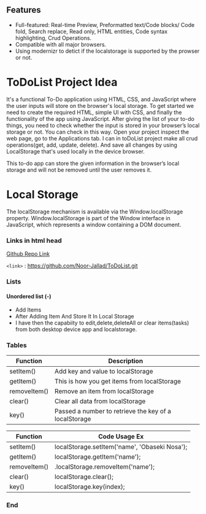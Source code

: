 ## Features

- Full-featured: Real-time Preview, Preformatted text/Code blocks/ Code fold, Search replace, Read only, HTML entities, Code syntax highlighting, Crud Operations.
- Compatible with all major browsers.
- Using modernizr to detict if the localstorage is supported by the prowser or not. 

# ToDoList Project Idea
It's a functional To-Do application using HTML, CSS, and JavaScript where the user inputs will store on the browser's local storage. To get started we need to create the required HTML, simple UI with CSS, and finally the functionality of the app using JavaScript. After giving the list of your to-do things, you need to check whether the input is stored in your browser’s local storage or not. You can check in this way. Open your project inspect the web page, go to the Applications tab. 
I can in toDoList project make all crud operations(get, add, update, delete). And save all changes by using LocalStorage that's used locally in the device browser.

This to-do app can store the given information in the browser’s local storage and will not be removed until the user removes it.

# Local Storage
The localStorage mechanism is available via the Window.localStorage property. Window.localStorage is part of the Window interface in JavaScript, which represents a window containing a DOM document. 

### Links in html head
[Github Repo Link](https://github.com/Noor-Jallad/ToDoList.git "Github Repo Link")

`<link>` : <https://github.com/Noor-Jallad/ToDoList.git>

### Lists

#### Unordered list (-)

- Add Items
- After Adding Item And Store It In Local Storage
- I have then the capabiity to edit,delete,deleteAll or clear items(tasks) from both desktop device app and localstorage. 
                         
### Tables
                    
Function  | Description
------------- | -------------
setItem()  |  Add key and value to localStorage
getItem()  | This is how you get items from localStorage
removeItem()  | Remove an item from localStorage
clear()  | Clear all data from localStorage
key()  | Passed a number to retrieve the key of a localStorage


| Function  | Code Usage Ex |
| ------------- | ------------- |
| setItem()  | localStorage.setItem('name', 'Obaseki Nosa');  |
| getItem()  | localStorage.getItem('name');  |
|removeItem() | .localStorage.removeItem('name');| 
|clear()  | localStorage.clear();| 
|key()  | localStorage.key(index);| 


### End
